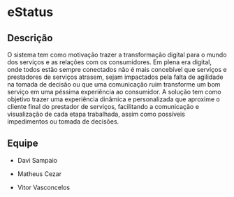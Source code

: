 # eStatus

## Descrição

O sistema tem como motivação trazer a transformação digital para o mundo dos serviços e as relações com os consumidores. Em plena era digital, onde todos estão sempre conectados não é mais concebível que serviços e prestadores de serviços atrasem, sejam impactados pela falta de agilidade na tomada de decisão ou que uma comunicação ruim transforme um bom serviço em uma péssima experiência ao consumidor. A solução tem como objetivo trazer uma experiência dinâmica e personalizada que aproxime o cliente final do prestador de serviços, facilitando a comunicação e visualização de cada etapa trabalhada, assim como possíveis impedimentos ou tomada de decisões.

## Equipe

- Davi Sampaio

- Matheus Cezar

- Vitor Vasconcelos
